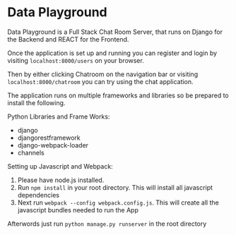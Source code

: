 # Data Playground 

Data Playground is a Full Stack Chat Room Server, that runs on Django for the Backend and REACT for the Frontend. 

Once the application is set up and running you can register and login by visiting `localhost:8000/users` on your browser.


Then by either clicking Chatroom on the navigation bar or visiting `localhost:8000/chatroom` you can try using the chat application.


The application runs on multiple frameworks and libraries so be prepared to install the following.

Python Libraries and Frame Works:
* django
* djangorestframework
* django-webpack-loader
* channels

Setting up Javascript and Webpack:
1) Please have node.js installed.
2) Run `npm install` in your root directory. This will install all javascript dependencies
3) Next run `webpack --config webpack.config.js`. This will create all the javascript bundles needed to run the App

Afterwords just run `python manage.py runserver` in the root directory
